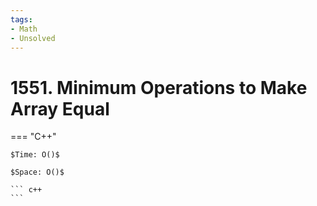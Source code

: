 ```yaml
---
tags:
- Math
- Unsolved
---
```



# 1551. Minimum Operations to Make Array Equal

=== "C++"

    $Time: O()$

    $Space: O()$

    ``` c++
    ```